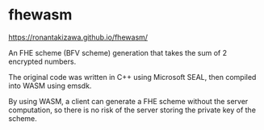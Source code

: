 # fhewasm
https://ronantakizawa.github.io/fhewasm/

An FHE scheme (BFV scheme) generation that takes the sum of 2 encrypted numbers. 

The original code was written in C++ using Microsoft SEAL, then compiled into WASM using emsdk. 

By using WASM, a client can generate a FHE scheme without the server computation, so there is no risk of the server storing the private key of the scheme. 


